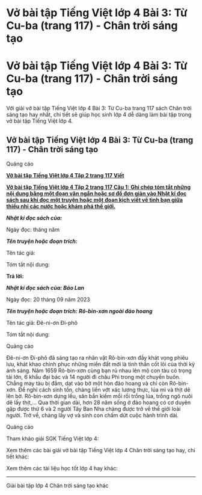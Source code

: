 # Vở bài tập Tiếng Việt lớp 4 Bài 3: Từ Cu-ba (trang 117) - Chân trời sáng tạo

# Vở bài tập Tiếng Việt lớp 4 Bài 3: Từ Cu-ba (trang 117) - Chân trời sáng tạo

Với giải vở bài tập Tiếng Việt lớp 4 Bài 3: Từ Cu-ba trang 117 sách Chân trời sáng tạo hay nhất, chi tiết sẽ giúp học sinh lớp 4 dễ dàng làm bài tập trong vở bài tập Tiếng Việt lớp 4.

## Vở bài tập Tiếng Việt lớp 4 Bài 3: Từ Cu-ba (trang 117) - Chân trời sáng tạo

Quảng cáo

[**Vở bài tập Tiếng Việt lớp 4 Tập 2 trang 117 Viết**](https://vietjack.com/vbt-tieng-viet-4-ct/viet-trang-117-vbt-tieng-viet-4-tap-2.jsp)

[**Vở bài tập Tiếng Việt lớp 4 Tập 2 trang 117 Câu 1:** **Ghi chép tóm tắt những nội dung bằng một đoạn văn ngắn hoặc sơ đồ đơn giản vào Nhật kí đọc sách sau khi đọc một truyện hoặc một đoạn kịch viết về tình bạn giữa thiếu nhi các nước hoặc khám phá thế giới.**](https://vietjack.com/vbt-tieng-viet-4-ct/ghi-chep-tom-tat-nhung-noi-dung-bang-mot-doan-van-ngan-hoac-so-vm.jsp)

**_Nhật kí đọc sách của:_**

Ngày đọc: tháng năm 

**_Tên truyện hoặc đoạn trích:_**

Tên tác giả:

Tóm tắt nội dung:

**Trả lời:**

**_Nhật kí đọc sách của: Bảo Lan_**

Ngày đọc: 20 tháng 09 năm 2023

**_Tên truyện hoặc đoạn trích:_** **_Rô-bin-xơn ngoài đảo hoang_**

Tên tác giả: Đê-ni-ơn Đi-phô

Tóm tắt nội dung:

Quảng cáo

Đê-ni-ơn Đi-phô đã sáng tạo ra nhân vật Rô-bin-xơn đầy khát vọng phiêu lưu, khát khao chinh phục những miền đất mới là tinh thần cốt lõi của thời kỳ ánh sáng. Năm 1659 Rô-bin-xơn cùng bạn rủ nhau lên mộ con tàu có trọng tải lớn, 6 khẩu đại bác và 14 người đi châu Phi trong một chuyến buôn. Chẳng may tàu bị đắm, dạt vào bờ một hòn đảo hoang và chỉ còn Rô-bin-xơn. Để nghĩ cách sinh tồn, chàng liền vớt xác lương thực, lúa mì và thịt dê lên bờ. Rô-bin-xơn dựng lều, săn bắn kiếm mồi rồi trồng lúa, trồng ngô nuôi dê lấy thịt,… Qua thời gian dài, hơn 28 năm sống ở đảo hoang có cơ duyên gặp được thứ 6 và 2 người Tây Ban Nha chàng được trở về thế giới loài người. Trở về, chàng lấy vợ và sinh con chấm dứt cuộc hành trình dài.

Quảng cáo

Tham khảo giải SGK Tiếng Việt lớp 4:

Xem thêm các bài giải vở bài tập Tiếng Việt lớp 4 Chân trời sáng tạo hay, chi tiết khác:

Xem thêm các tài liệu học tốt lớp 4 hay khác:

* * *

Giải bài tập lớp 4 Chân trời sáng tạo khác
